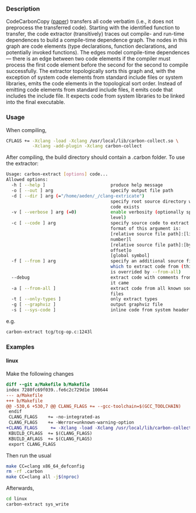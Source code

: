 ### Description
CodeCarbonCopy ([paper](https://people.csail.mit.edu/stelios/papers/codecarboncopy.pdf)) transfers all code verbatim (i.e., it does not preprocess the transferred code). Starting with the identified function to transfer, the code extractor (transitively) traces out compile- and run-time dependences to build a compile-time dependence graph. The nodes in this graph are code elements (type declarations, function declarations, and potentially invoked functions). The edges model compile-time dependences — there is an edge between two code elements if the compiler must process the first code element before the second for the second to compile successfully. The extractor topologically sorts this graph and, with the exception of system code elements from standard include files or system libraries, emits the code elements in the topological sort order. Instead of emitting code elements from standard include files, it emits code that includes the include file. It expects code from system libraries to be linked into the final executable.

### Usage
When compiling,

```bash
CFLAGS += -Xclang -load -Xclang /usr/local/lib/carbon-collect.so \
          -Xclang -add-plugin -Xclang carbon-collect
```

After compiling, the build directory should contain a .carbon folder.  To use the extractor:

```bash
Usage: carbon-extract [options] code...
Allowed options:
  -h [ --help ]                         produce help message
  -o [ --out ] arg                      specify output file path
  -d [ --dir ] arg (="/home/aeden/_/clang-extricate")
                                        specify root source directory where
                                        code exists
  -v [ --verbose ] arg (=0)             enable verbosity (optionally specify
                                        level)
  -c [ --code ] arg                     specify source code to extract. the
                                        format of this argument is:
                                        [relative source file path]:[line
                                        number]l
                                        [relative source file path]:[byte
                                        offset]o
                                        [global symbol]
  -f [ --from ] arg                     specify an additional source file from
                                        which to extract code from (thisoption
                                        is overrided by --from-all)
  --debug                               extract code with comments from whence
                                        it came
  -a [ --from-all ]                     extract code from all known source
                                        files
  -t [ --only-types ]                   only extract types
  -g [ --graphviz ]                     output graphviz file
  -s [ --sys-code ]                     inline code from system header files
```
e.g.
```bash
carbon-extract tcg/tcg-op.c:1243l
```

### Examples

#### linux
Make the following changes
```diff
diff --git a/Makefile b/Makefile
index 7280fc69f039..fe6c2c729d1e 100644
--- a/Makefile
+++ b/Makefile
@@ -530,6 +530,7 @@ CLANG_FLAGS += --gcc-toolchain=$(GCC_TOOLCHAIN)
 endif
 CLANG_FLAGS    += -no-integrated-as
 CLANG_FLAGS    += -Werror=unknown-warning-option
+CLANG_FLAGS     += -Xclang -load -Xclang /usr/local/lib/carbon-collect.so -Xclang -add-plugin -Xclang carbon-collect -Xclang -plugin-arg-carbon-collect -Xclang /home/aeden/linux -Xclang -plugin-arg-carbon-collect -Xclang /home/aeden/linux
 KBUILD_CFLAGS  += $(CLANG_FLAGS)
 KBUILD_AFLAGS  += $(CLANG_FLAGS)
 export CLANG_FLAGS
```
Then run the usual
```bash
make CC=clang x86_64_defconfig
rm -rf .carbon
make CC=clang all -j$(nproc)
```
Afterwards,
```bash
cd linux
carbon-extract sys_write
```

